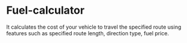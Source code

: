 # Fuel-calculator
It calculates the cost of your vehicle to travel the specified route using features such as specified route length, direction type, fuel price.
